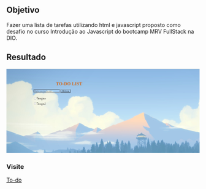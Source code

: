 ## Objetivo
Fazer uma lista de tarefas utilizando html e javascript proposto como desafio no curso Introdução ao Javascript do bootcamp MRV FullStack na DIO.
## Resultado
<img src="assets/Screenshot.png" />

### Visite
<a href="https://didi-loiola.github.io/to-do-list/">To-do</a>